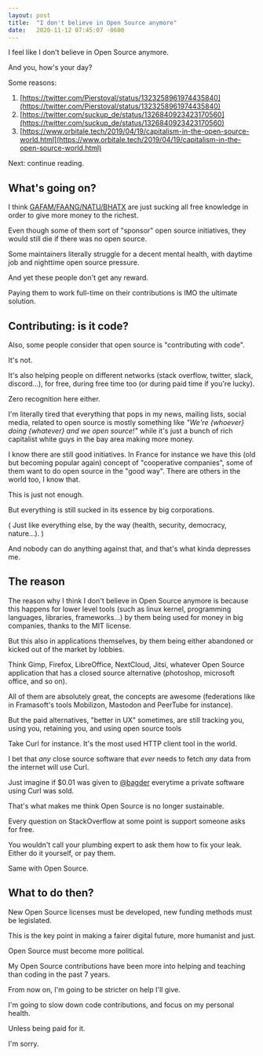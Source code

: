 ```yaml
---
layout: post
title:  "I don't believe in Open Source anymore"
date:   2020-11-12 07:45:07 -0600
---
```


I feel like I don't believe in Open Source anymore.

And you, how's your day?

Some reasons:

1. [https://twitter.com/Pierstoval/status/1323258961974435840](https://twitter.com/Pierstoval/status/1323258961974435840)
2. [https://twitter.com/suckup_de/status/1326840923423170560](https://twitter.com/suckup_de/status/1326840923423170560)
3. [https://www.orbitale.tech/2019/04/19/capitalism-in-the-open-source-world.html](https://www.orbitale.tech/2019/04/19/capitalism-in-the-open-source-world.html)

Next: continue reading.

## What's going on?

I think [GAFAM/FAANG/NATU/BHATX](https://en.wikipedia.org/wiki/Big_Tech) are just sucking all free knowledge in order to give more money to the richest.

Even though some of them sort of "sponsor" open source initiatives, they would still die if there was no open source.

Some maintainers literally struggle for a decent mental health, with daytime job and nighttime open source pressure.

And yet these people don't get any reward.

Paying them to work full-time on their contributions is IMO the ultimate solution.

## Contributing: is it code?

Also, some people consider that open source is "contributing with code".

It's not.

It's also helping people on different networks (stack overflow, twitter, slack, discord...), for free, during free time too (or during paid time if you're lucky).

Zero recognition here either.

I'm literally tired that everything that pops in my news, mailing lists, social media, related to open source is mostly something like _"We're {whoever} doing {whatever} and we open source!"_ while it's just a bunch of rich capitalist white guys in the bay area making more money.

I know there are still good initiatives. In France for instance we have this (old but becoming popular again) concept of "cooperative companies", some of them want to do open source in the "good way". There are others in the world too, I know that.

This is just not enough.

But everything is still sucked in its essence by big corporations.

( Just like everything else, by the way (health, security, democracy, nature...). )

And nobody can do anything against that, and that's what kinda depresses me.

## The reason

The reason why I think I don't believe in Open Source anymore is because this happens for lower level tools (such as linux kernel, programming languages, libraries, frameworks...) by them being used for money in big companies, thanks to the MIT license.

But this also in applications themselves, by them being either abandoned or kicked out of the market by lobbies.

Think Gimp, Firefox, LibreOffice, NextCloud, Jitsi, whatever Open Source application that has a closed source alternative (photoshop, microsoft office, and so on).

All of them are absolutely great, the concepts are awesome (federations like in Framasoft's tools Mobilizon, Mastodon and PeerTube for instance).

But the paid alternatives, "better in UX" sometimes, are still tracking you, using you, retaining you, and using open source tools

Take Curl for instance. It's the most used HTTP client tool in the world.

I bet that *any* close source software that *ever* needs to fetch *any* data from the internet will use Curl.

Just imagine if $0.01 was given to [@bagder](https://twitter.com/bagder/) everytime a private software using Curl was sold.

That's what makes me think Open Source is no longer sustainable.

Every question on StackOverflow at some point is support someone asks for free.

You wouldn't call your plumbing expert to ask them how to fix your leak.
Either do it yourself, or pay them.

Same with Open Source.

## What to do then?

New Open Source licenses must be developed, new funding methods must be legislated.

This is the key point in making a fairer digital future, more humanist and just.

Open Source must become more political.

My Open Source contributions have been more into helping and teaching than coding in the past 7 years.

From now on, I'm going to be stricter on help I'll give.

I'm going to slow down code contributions, and focus on my personal health.

Unless being paid for it.

I'm sorry.
